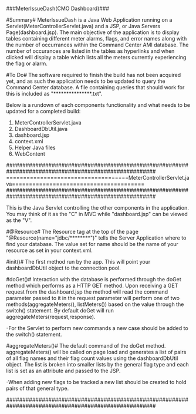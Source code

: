 ###MeterIssueDash(CMO Dashboard)###

#Summary#
MeterIssueDash is a Java Web Application running on a Servlet(MeterControllerServlet.java) and a JSP, or Java Servers Page(dashboard.jsp). The main objective of the application is to display tables containing different meter alarms, flags, and error names along with the number of occurrances within the Command Center AMI database. The number of occurances are listed in the tables as hyperlinks and when clicked will display a table which lists all the meters currently experiencing the flag or alarm.

#To Do#
The software required to finish the build has not been acquired yet, and as such the application needs to be updated to query the Command Center database. A file containing queries that should work for this is included as "***************.txt".

Below is a rundown of each components functionality and what needs to be updated for a completed build:
1. MeterControllerServlet.java
2. DashboardDbUtil.java
3. dashboard.jsp
4. context.xml
5. Helper Java files
6. WebContent

######################################################################################################
====================================MeterControllerServlet.java=======================================
######################################################################################################

This is the Java Servlet controlling the other components in the application. You may think of it as the "C" in MVC while "dashboard.jsp" can be viewed as the "V". 

#@Resource#
The Resource tag at the top of the page "@Resource(name="jdbc/********")" tells the Server Application where to find your database. The value set for name should be the name of your resource as set in your context.xml.

#init()#
The first method run by the app. This will point your dashboardDbUtil object to the connection pool. 

#doGet()#
Interaction with the database is performed through the doGet method which performs as a HTTP GET method. Upon receiving a GET request from the dashboard.jsp the method will read the command parameter passed to it in the request parameter will perform one of two methods(aggregateMeters(), listMeters()) based on the value through the switch() statement. By default doGet will run aggregateMeters(request,response). 

-For the Servlet to perform new commands a new case should be added to the switch() statement. 

#aggregateMeters()#
The default command of the doGet method. aggregateMeters() will be called on page load and generates a list of pairs of all flag names and their flag count values using the dashboardDbUtil object. The list is broken into smaller lists by the general flag type and each list is set as an attribute and passed to the JSP.

-When adding new flags to be tracked a new list should be created to hold pairs of that general type.

######################################################################################################
